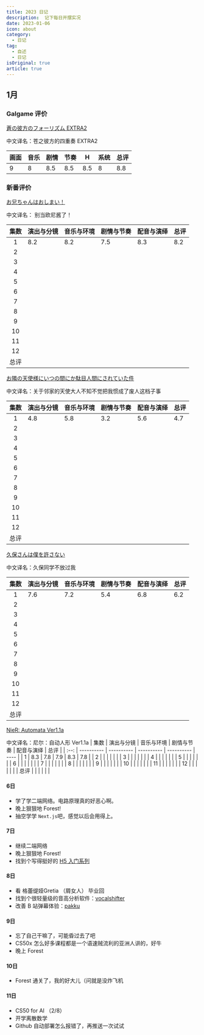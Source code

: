 ```yaml
---
title: 2023 日记
description:  记下每日开摆实况
date: 2023-01-06
icon: about
category:
  - 日记
tag:
  - 自述
  - 日记	
isOriginal: true
article: true
---
```



## 1月

### Galgame 评价

[蒼の彼方のフォーリズム EXTRA2](http://erogamescape.dyndns.org/~ap2/ero/toukei_kaiseki/game.php?game=30183#ad)

中文译名：苍之彼方的四重奏 EXTRA2

| 画面 | 音乐 | 剧情 | 节奏 | H    | 系统 | 总评 |
| ---- | ---- | ---- | ---- | ---- | ---- | ---- |
| 9    | 8    | 8.5  | 8.5  | 8.5  | 8    | 8.8  |



### 新番评价

 [お兄ちゃんはおしまい！](https://bgm.tv/subject/378862)

中文译名： 别当欧尼酱了！

| 集数 | 演出与分镜 | 音乐与环境 | 剧情与节奏 | 配音与演绎 | 总评 |
| :--: | ---------- | ---------- | ---------- | ---------- | ---- |
|  1   | 8.2      | 8.2        | 7.5        | 8.3       | 8.2 |
|  2   |            |            |            |            |      |
|  3   |            |            |            |            |      |
|  4   |            |            |            |            |      |
|  5   |            |            |            |            |      |
|  6   |            |            |            |            |      |
|  7   |            |            |            |            |      |
|  8   |            |            |            |            |      |
|  9   |            |            |            |            |      |
|  10  |            |            |            |            |      |
|  11  |            |            |            |            |      |
|  12  |            |            |            |            |      |
| 总评 |            |            |            |            |      |

 [お隣の天使様にいつの間にか駄目人間にされていた件](https://bgm.tv/subject/364822)

中文译名：关于邻家的天使大人不知不觉把我惯成了废人这档子事

| 集数 | 演出与分镜 | 音乐与环境 | 剧情与节奏 | 配音与演绎 | 总评 |
| :--: | ---------- | ---------- | ---------- | ---------- | ---- |
|  1   | 4.8       | 5.8        | 3.2        | 5.6        | 4.7  |
|  2   |            |            |            |            |      |
|  3   |            |            |            |            |      |
|  4   |            |            |            |            |      |
|  5   |            |            |            |            |      |
|  6   |            |            |            |            |      |
|  7   |            |            |            |            |      |
|  8   |            |            |            |            |      |
|  9   |            |            |            |            |      |
|  10  |            |            |            |            |      |
|  11  |            |            |            |            |      |
|  12  |            |            |            |            |      |
| 总评 |            |            |            |            |      |


 [久保さんは僕を許さない](https://bgm.tv/subject/381793)

中文译名：久保同学不放过我

| 集数 | 演出与分镜 | 音乐与环境 | 剧情与节奏 | 配音与演绎 | 总评 |
| :--: | ---------- | ---------- | ---------- | ---------- | ---- |
|  1   | 7.6        | 7.2        | 5.4        | 6.8        | 6.2  |
|  2   |            |            |            |            |      |
|  3   |            |            |            |            |      |
|  4   |            |            |            |            |      |
|  5   |            |            |            |            |      |
|  6   |            |            |            |            |      |
|  7   |            |            |            |            |      |
|  8   |            |            |            |            |      |
|  9   |            |            |            |            |      |
|  10  |            |            |            |            |      |
|  11  |            |            |            |            |      |
|  12  |            |            |            |            |      |
| 总评 |            |            |            |            |      |

 [NieR: Automata Ver1.1a](https://bgm.tv/subject/368116)

中文译名：尼尔：自动人形 Ver1.1a
| 集数 | 演出与分镜 | 音乐与环境 | 剧情与节奏 | 配音与演绎 | 总评 |
| :--: | ---------- | ---------- | ---------- | ---------- | ---- |
|  1   | 8.3        | 7.8        | 7.9        | 8.3        | 7.8  |
|  2   |            |            |            |            |      |
|  3   |            |            |            |            |      |
|  4   |            |            |            |            |      |
|  5   |            |            |            |            |      |
|  6   |            |            |            |            |      |
|  7   |            |            |            |            |      |
|  8   |            |            |            |            |      |
|  9   |            |            |            |            |      |
|  10  |            |            |            |            |      |
|  11  |            |            |            |            |      |
|  12  |            |            |            |            |      |
| 总评 |            |            |            |            |      |


#### 6日
+ 学了学二端网络。电路原理真的好恶心啊。
+ 晚上狠狠地 Forest! 
+ 抽空学学 `Next.js`吧，感觉以后会用得上。

#### 7日
+ 继续二端网络
+ 晚上狠狠地 Forest!
+ 找到个写得挺好的 [H5 入门系列](https://ithelp.ithome.com.tw/users/20111948/ironman/1776)




#### 8日
+ 看 格蕾缇娅Gretia （屑女人） 毕业回
+ 找到个很轻量级的音高分析软件：[vocalshifter](http://ackiesound.ifdef.jp/download.html)
+ 改善 B 站弹幕体验：[pakku](https://chrome.google.com/webstore/detail/pakku%EF%BC%9A%E5%93%94%E5%93%A9%E5%93%94%E5%93%A9%E5%BC%B9%E5%B9%95%E8%BF%87%E6%BB%A4%E5%99%A8/jklfcpboamajpiikgkbjcnnnnooefbhh?hl=zh-CN)

#### 9日

+ 忘了自己干嘛了，可能昏过去了吧
+ CS50x 怎么好多课程都是一个语速贼流利的亚洲人讲的，好牛
+ 晚上 Forest

#### 10日

+ Forest 通关了，我的好大儿（问就是没炸飞机

#### 11日

+ CS50 for AI （2/8）
+ 开学离散数学
+ Github 自动部署怎么报错了，再推送一次试试
